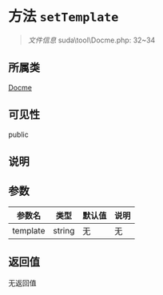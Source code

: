 # 方法 `setTemplate`

> *文件信息* suda\tool\Docme.php: 32~34

## 所属类 

[Docme](../Docme.md)

## 可见性

public

## 说明



## 参数


| 参数名 | 类型 | 默认值 | 说明 |
|--------|-----|-------|-------|
| template |  string | 无 | 无 |



## 返回值

无返回值
